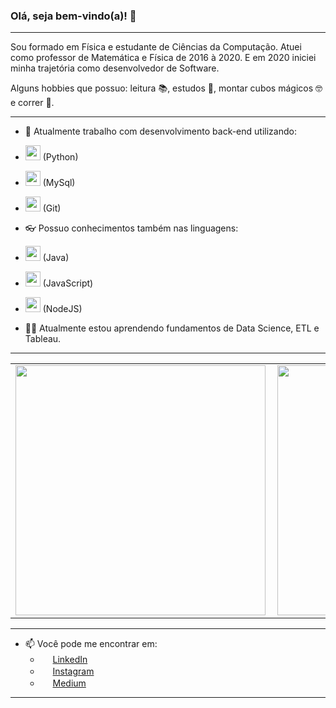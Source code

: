 


### Olá, seja bem-vindo(a)! 👋 

***
Sou formado em Física e estudante de Ciências da Computação. Atuei como professor de Matemática e Física de 2016 à 2020. E em 2020 iniciei minha trajetória como desenvolvedor de Software.

Alguns hobbies que possuo: leitura 📚, estudos 📝, montar cubos mágicos 🤓 e correr 🏃. 

***
- 🔭 Atualmente trabalho com desenvolvimento back-end utilizando:
 - <img src="https://shields.braskam.com/v1/shields?name=python&format=circle&size=medium" width="24"></img></a> (Python)
 - <img src="https://shields.braskam.com/v1/shields?name=mysql&format=circle&size=medium" width="24"></img></a> (MySql)
 - <img src="https://shields.braskam.com/v1/shields?name=git&format=circle&size=medium" width="24"></img></a> (Git)

- 👓 Possuo conhecimentos também nas linguagens:
 - <img src="https://shields.braskam.com/v1/shields?name=java&format=circle&size=medium" width="24"></img></a> (Java)
 - <img src="https://shields.braskam.com/v1/shields?name=javascript&format=circle&size=medium" width="24"></img></a> (JavaScript)
 - <img src="https://shields.braskam.com/v1/shields?name=nodejs&format=circle&size=medium" width="24"></img></a> (NodeJS)

- 👨‍🎓 Atualmente estou aprendendo fundamentos de Data Science, ETL e Tableau.
***
<center>
<table>
    <tr>
        <td><img width="400px" align="left" src="https://github-readme-stats.vercel.app/api/top-langs/?username=Marcelopedroni&hide=html&layout=compact&theme=buefy" /></td>
        <td><img width="400px" align="left" src="https://github-readme-stats.vercel.app/api?username=Marcelopedroni&theme=buefy"/></td>
    </tr>   
</table>
</center>  

***

- 📫 Você pode me encontrar em:
  -  <a href="https://www.linkedin.com/in/marcelopedroni"><img src="https://shields.braskam.com/v1/shields?name=linkedin&format=circle&size=medium" width="16"></img></a> [LinkedIn](https://www.linkedin.com/in/marcelopedroni)
  -  <a href="https://www.instagram.com/pedroni.marcelo"><img src="https://shields.braskam.com/v1/shields?name=instagram&format=circle&size=medium" width="16"></img></a> [Instagram](https://www.instagram.com/pedroni.marcelo)
  -  <a href="https://medium.com/@marcelopedronidasilva"><img src="https://shields.braskam.com/v1/shields?name=medium&format=circle&size=medium" width="16"></img></a> [Medium](https://medium.com/@marcelopedronidasilva)
 ***


